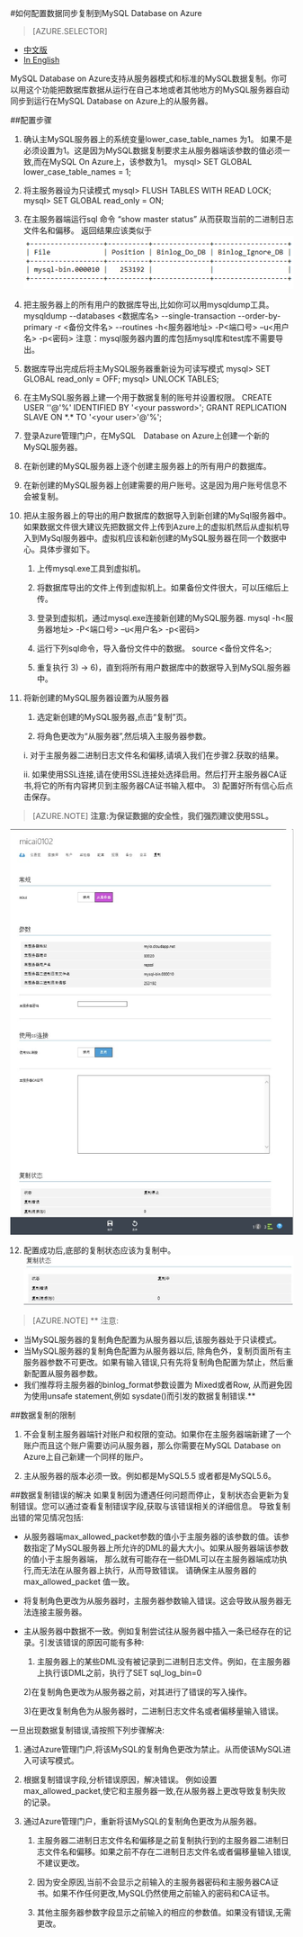 <properties linkid="" urlDisplayName="" pageTitle="如何配置数据同步复制到MySQL Database on Azure- Azure 微软云" metaKeywords="Azure 云,技术文档,文档与资源,MySQL,数据库,服务限制,数据复制，Azure MySQL, MySQL PaaS,Azure MySQL PaaS, Azure MySQL Service, Azure RDS" description="帮助您了解如何通过数据同步功能将本地MySQL实例复制到云端。" metaCanonical="" services="MySQL" documentationCenter="Services" title="" authors="" solutions="" manager="" editor="" />

<tags ms.service="mysql" ms.date="05/28/2016" wacn.date="05/28/2016"/>

#如何配置数据同步复制到MySQL Database on Azure
> [AZURE.SELECTOR]
- [中文版](/documentation/articles/mysql-database-data-replication)
- [In English](/documentation/articles/mysql-database-enus-data-replication)

MySQL Database on Azure支持从服务器模式和标准的MySQL数据复制。你可以用这个功能把数据库数据从运行在自己本地或者其他地方的MySQL服务器自动同步到运行在MySQL Database on Azure上的从服务器。

##配置步骤
1.	确认主MySQL服务器上的系统变量lower_case_table_names 为1。 如果不是必须设置为1。这是因为MySQL数据复制要求主从服务器端该参数的值必须一致,而在MySQL On Azure上，该参数为1。 
mysql> SET GLOBAL lower_case_table_names = 1;
2.	将主服务器设为只读模式
mysql> FLUSH TABLES WITH READ LOCK;
mysql> SET GLOBAL read_only = ON;
3.	在主服务器端运行sql 命令 “show master status” 从而获取当前的二进制日志文件名和偏移。 返回结果应该类似于
![返回结果](./media/mysql-database-data-replication/packet.png)

4.	把主服务器上的所有用户的数据库导出,比如你可以用mysqldump工具。
mysqldump --databases <数据库名>  --single-transaction --order-by-primary -r <备份文件名> --routines -h<服务器地址>  -P<端口号> –u<用户名>  -p<密码>
注意：mysql服务器内置的库包括mysql库和test库不需要导出。
5.	数据库导出完成后将主MySQL服务器重新设为可读写模式
mysql> SET GLOBAL read_only = OFF;
mysql> UNLOCK TABLES;  
6.	在主MySQL服务器上建一个用于数据复制的账号并设置权限。
CREATE USER '<your user>'@'%' IDENTIFIED BY '<your password\>';
GRANT REPLICATION SLAVE ON \*.\* TO '<your user\>'@'%';
7.	登录Azure管理门户，在MySQL　Database on Azure上创建一个新的MySQL服务器。
8.	在新创建的MySQL服务器上逐个创建主服务器上的所有用户的数据库。
9.	在新创建的MySQL服务器上创建需要的用户账号。这是因为用户账号信息不会被复制。
10.	把从主服务器上的导出的用户数据库的数据导入到新创建的MySql服务器中。如果数据文件很大建议先把数据文件上传到Azure上的虚拟机然后从虚拟机导入到MySql服务器中。虚拟机应该和新创建的MySQL服务器在同一个数据中心。具体步骤如下。

	1)	上传mysql.exe工具到虚拟机。

	2)	将数据库导出的文件上传到虚拟机上。如果备份文件很大，可以压缩后上传。

	3)	登录到虚拟机，通过mysql.exe连接新创建的MySQL服务器.
mysql -h<服务器地址>  -P<端口号> –u<用户名>  -p<密码>

	4)	运行下列sql命令，导入备份文件中的数据。
source <备份文件名>;

	5)	重复执行 3) -> 6)，直到将所有用户数据库中的数据导入到MySQL服务器中。

11.	将新创建的MySQL服务器设置为从服务器

	1)	选定新创建的MySQL服务器,点击“复制”页。

	2)	将角色更改为“从服务器”,然后填入主服务器参数。

	i.	对于主服务器二进制日志文件名和偏移,请填入我们在步骤2.获取的结果。

	ii.	如果使用SSL连接,请在使用SSL连接处选择启用。然后打开主服务器CA证书,将它的所有内容拷贝到主服务器CA证书输入框中。
	3)	配置好所有信心后点击保存。

>[AZURE.NOTE] **注意:为保证数据的安全性，我们强烈建议使用SSL。**

![配置过程](./media/mysql-database-data-replication/replicationsetting.png)


12.	配置成功后,底部的复制状态应该为复制中。
![配置过程](./media/mysql-database-data-replication/replicationstatus.png)

>[AZURE.NOTE] ** 注意:
- 当MySQL服务器的复制角色配置为从服务器以后,该服务器处于只读模式。
- 当MySQL服务器的复制角色配置为从服务器以后, 除角色外，复制页面所有主服务器参数不可更改。如果有输入错误,只有先将复制角色配置为禁止，然后重新配置从服务器参数。
- 我们推荐将主服务器的binlog_format参数设置为 Mixed或者Row, 从而避免因为使用unsafe statement,例如 sysdate()而引发的数据复制错误.**


##数据复制的限制
1. 不会复制主服务器端针对账户和权限的变动。如果你在主服务器端新建了一个账户而且这个账户需要访问从服务器，那么你需要在MySQL Database on Azure上自己新建一个同样的账户。

2. 主从服务器的版本必须一致。例如都是MySQL5.5 或者都是MySQL5.6。

##数据复制错误的解决
如果复制因为遭遇任何问题而停止，复制状态会更新为复制错误。您可以通过查看复制错误字段,获取与该错误相关的详细信息。
导致复制出错的常见情况包括:
- 从服务器端max_allowed_packet参数的值小于主服务器的该参数的值。该参数指定了MySQL服务器上所允许的DML的最大大小。如果从服务器端该参数的值小于主服务器端， 那么就有可能存在一些DML可以在主服务器端成功执行,而无法在从服务器上执行，从而导致错误。 请确保主从服务器的max_allowed_packet 值一致。

- 将复制角色更改为从服务器时，主服务器参数输入错误。这会导致从服务器无法连接主服务器。

- 主从服务器中数据不一致。例如复制尝试往从服务器中插入一条已经存在的记录。引发该错误的原因可能有多种:

	1) 主服务器上的某些DML没有被记录到二进制日志文件。例如，在主服务器上执行该DML之前，执行了SET sql_log_bin=0

	2)在复制角色更改为从服务器之前，对其进行了错误的写入操作。

	3)在更改复制角色为从服务器时，二进制日志文件名或者偏移量输入错误。

一旦出现数据复制错误,请按照下列步骤解决:

1.	通过Azure管理门户,将该MySQL的复制角色更改为禁止。从而使该MySQL进入可读写模式。

2.	根据复制错误字段,分析错误原因，解决错误。 例如设置max_allowed_packet,使它和主服务器一致,在从服务器上更改导致复制失败的记录。

3.	通过Azure管理门户，重新将该MySQL的复制角色更改为从服务器。


	1)	主服务器二进制日志文件名和偏移是之前复制执行到的主服务器二进制日志文件名和偏移。如果之前不存在二进制日志文件名或者偏移量输入错误,不建议更改。

	2)	因为安全原因,当前不会显示之前输入的主服务器密码和主服务器CA证书。如果不作任何更改,MySQL仍然使用之前输入的密码和CA证书。

	3)	其他主服务器参数字段显示之前输入的相应的参数值。如果没有错误,无需更改。
